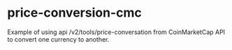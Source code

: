 # price-conversion-cmc

Example of using api /v2/tools/price-conversation from CoinMarketCap API to convert one currency to another.
